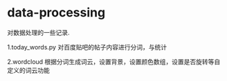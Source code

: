 # data-processing
对数据处理的一些记录.

1.today_words.py
对百度贴吧的帖子内容进行分词，与统计

2.wordcloud
根据分词生成词云，设置背景，设置颜色数组，设置是否旋转等自定义的词云功能

